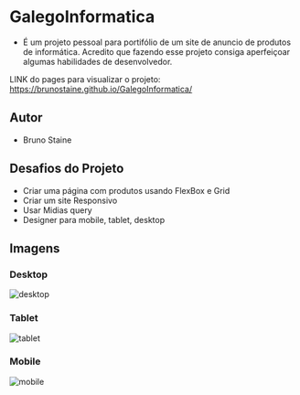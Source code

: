 ﻿# GalegoInformatica
- É um projeto pessoal para portifólio de um site de anuncio de produtos de informática. Acredito que fazendo esse projeto consiga aperfeiçoar algumas habilidades de desenvolvedor.

 LINK do pages para visualizar o projeto: 
     https://brunostaine.github.io/GalegoInformatica/

## Autor
- Bruno Staine

## Desafios do Projeto
- Criar uma página com produtos usando FlexBox e Grid
- Criar um site Responsivo
- Usar Midias query
- Designer para mobile, tablet, desktop

## Imagens

### Desktop

![desktop](https://user-images.githubusercontent.com/87622645/145693338-76323a14-f9d4-4d56-b753-e09f989d1c91.png)

### Tablet

![tablet](https://user-images.githubusercontent.com/87622645/145693349-9053d81a-9d88-4717-9132-3d6e35ad478b.png)

### Mobile

![mobile](https://user-images.githubusercontent.com/87622645/145693362-ba3ef565-2405-493b-89c1-2d96dfebdb1f.png)



